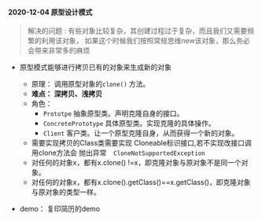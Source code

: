 #### 2020-12-04 原型设计模式
> 解决的问题
>: 有些对象比较复杂，其创建过程过于复杂，而且我们又需要频繁的利用该对象，
>如果这个时候我们按照常规思维new该对象，那么务必会带来非常多的麻烦

* 原型模式能够进行拷贝已有的对象来生成新的对象
   * 原理： 调用原型对象的`clone()` 方法。
   *  **难点： 深拷贝、浅拷贝**
   * 角色：  
      * `Prototpe` 抽象原型类。声明克隆自身的接口。
      * `ConcretePrototype` 具体原型类。实现克隆的具体操作。
      * `Client` 客户类。让一个原型克隆自身，从而获得一个新的对象。
   * 需要实现拷贝的Class类需要实现 Cloneable标识接口,若不实现改接口调用clone方法会
   抛出异常`  CloneNotSupportedException` 
   * 对任何的对象x，都有x.clone() !=x，即克隆对象与原对象不是同一个对象。
   * 对任何的对象x，都有x.clone().getClass()==x.getClass()，即克隆对象与原对象的类型一样。
   

* demo： 复印简历的demo   